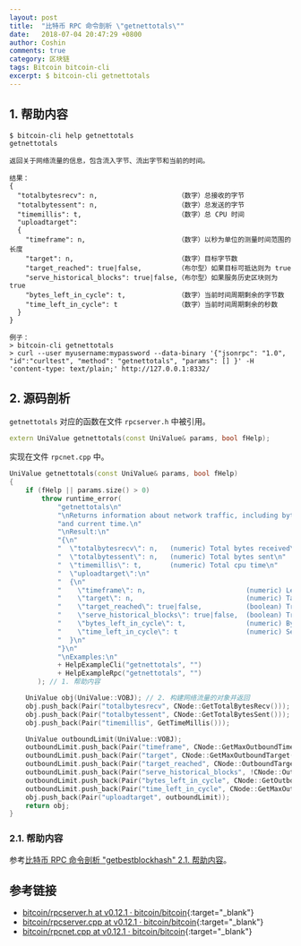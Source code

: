 ```yaml
---
layout: post
title:  "比特币 RPC 命令剖析 \"getnettotals\""
date:   2018-07-04 20:47:29 +0800
author: Coshin
comments: true
category: 区块链
tags: Bitcoin bitcoin-cli
excerpt: $ bitcoin-cli getnettotals
---
```

## 1. 帮助内容

```shell
$ bitcoin-cli help getnettotals
getnettotals

返回关于网络流量的信息，包含流入字节、流出字节和当前的时间。

结果：
{
  "totalbytesrecv": n,                    （数字）总接收的字节
  "totalbytessent": n,                    （数字）总发送的字节
  "timemillis": t,                        （数字）总 CPU 时间
  "uploadtarget":
  {
    "timeframe": n,                       （数字）以秒为单位的测量时间范围的长度
    "target": n,                          （数字）目标字节数
    "target_reached": true|false,         （布尔型）如果目标可抵达则为 true
    "serve_historical_blocks": true|false,（布尔型）如果服务历史区块则为 true
    "bytes_left_in_cycle": t,             （数字）当前时间周期剩余的字节数
    "time_left_in_cycle": t               （数字）当前时间周期剩余的秒数
  }
}

例子：
> bitcoin-cli getnettotals
> curl --user myusername:mypassword --data-binary '{"jsonrpc": "1.0", "id":"curltest", "method": "getnettotals", "params": [] }' -H 'content-type: text/plain;' http://127.0.0.1:8332/
```

## 2. 源码剖析

`getnettotals` 对应的函数在文件 `rpcserver.h` 中被引用。

```cpp
extern UniValue getnettotals(const UniValue& params, bool fHelp);
```

实现在文件 `rpcnet.cpp` 中。

```cpp
UniValue getnettotals(const UniValue& params, bool fHelp)
{
    if (fHelp || params.size() > 0)
        throw runtime_error(
            "getnettotals\n"
            "\nReturns information about network traffic, including bytes in, bytes out,\n"
            "and current time.\n"
            "\nResult:\n"
            "{\n"
            "  \"totalbytesrecv\": n,   (numeric) Total bytes received\n"
            "  \"totalbytessent\": n,   (numeric) Total bytes sent\n"
            "  \"timemillis\": t,       (numeric) Total cpu time\n"
            "  \"uploadtarget\":\n"
            "  {\n"
            "    \"timeframe\": n,                         (numeric) Length of the measuring timeframe in seconds\n"
            "    \"target\": n,                            (numeric) Target in bytes\n"
            "    \"target_reached\": true|false,           (boolean) True if target is reached\n"
            "    \"serve_historical_blocks\": true|false,  (boolean) True if serving historical blocks\n"
            "    \"bytes_left_in_cycle\": t,               (numeric) Bytes left in current time cycle\n"
            "    \"time_left_in_cycle\": t                 (numeric) Seconds left in current time cycle\n"
            "  }\n"
            "}\n"
            "\nExamples:\n"
            + HelpExampleCli("getnettotals", "")
            + HelpExampleRpc("getnettotals", "")
       ); // 1. 帮助内容

    UniValue obj(UniValue::VOBJ); // 2. 构建网络流量的对象并返回
    obj.push_back(Pair("totalbytesrecv", CNode::GetTotalBytesRecv()));
    obj.push_back(Pair("totalbytessent", CNode::GetTotalBytesSent()));
    obj.push_back(Pair("timemillis", GetTimeMillis()));

    UniValue outboundLimit(UniValue::VOBJ);
    outboundLimit.push_back(Pair("timeframe", CNode::GetMaxOutboundTimeframe()));
    outboundLimit.push_back(Pair("target", CNode::GetMaxOutboundTarget()));
    outboundLimit.push_back(Pair("target_reached", CNode::OutboundTargetReached(false)));
    outboundLimit.push_back(Pair("serve_historical_blocks", !CNode::OutboundTargetReached(true)));
    outboundLimit.push_back(Pair("bytes_left_in_cycle", CNode::GetOutboundTargetBytesLeft()));
    outboundLimit.push_back(Pair("time_left_in_cycle", CNode::GetMaxOutboundTimeLeftInCycle()));
    obj.push_back(Pair("uploadtarget", outboundLimit));
    return obj;
}
```

### 2.1. 帮助内容

参考[比特币 RPC 命令剖析 "getbestblockhash" 2.1. 帮助内容](/blog/2018/05/bitcoin-rpc-command-getbestblockhash.html#21-帮助内容)。

## 参考链接

* [bitcoin/rpcserver.h at v0.12.1 · bitcoin/bitcoin](https://github.com/bitcoin/bitcoin/blob/v0.12.1/src/rpcserver.h){:target="_blank"}
* [bitcoin/rpcserver.cpp at v0.12.1 · bitcoin/bitcoin](https://github.com/bitcoin/bitcoin/blob/v0.12.1/src/rpcserver.cpp){:target="_blank"}
* [bitcoin/rpcnet.cpp at v0.12.1 · bitcoin/bitcoin](https://github.com/bitcoin/bitcoin/blob/v0.12.1/src/rpcnet.cpp){:target="_blank"}
